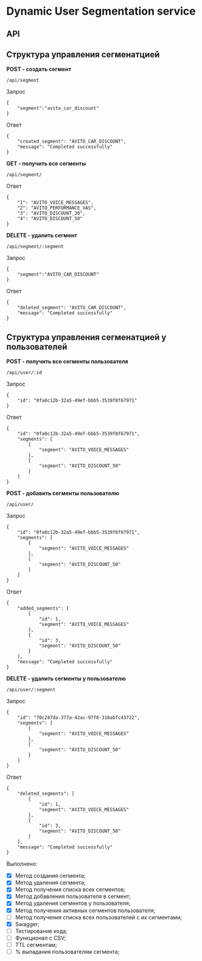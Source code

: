 # Dynamic User Segmentation service

## API

## Структура управления сегменатцией

**POST - создать сегмент**

`/api/segment`

Запрос

````
{
	"segment":"avito_car_discount"
}
````

Ответ

````
{
	"created_segment": "AVITO_CAR_DISCOUNT",
	"message": "Completed successfully"
}
````

**GET - получить все сегменты**

`/api/segment/`

Ответ

````
{
    "1": "AVITO_VOICE_MESSAGES",
    "2": "AVITO_PERFORMANCE_VAS",
    "3": "AVITO_DISCOUNT_30",
    "4": "AVITO_DISCOUNT_50"
}
````

**DELETE - удалить сегмент**

`/api/segment/:segment`

Запрос

````
{
	"segment":"AVITO_CAR_DISCOUNT"
}
````

Ответ

````
{
	"deleted_segment": "AVITO_CAR_DISCOUNT",
	"message": "Completed successfully"
}
````

## Структура управления сегменатцией у пользователей

**POST - получить все сегменты пользователя**

`/api/user/:id`

Запрос 

```
{
	"id": "0fa0c12b-32a5-49ef-bbb5-3539f8f67971"
}
```

Ответ 

```
{
	"id": "0fa0c12b-32a5-49ef-bbb5-3539f8f67971",
	"segments": [
		{
			"segment": "AVITO_VOICE_MESSAGES"
		},
		{
			"segment": "AVITO_DISCOUNT_50"
		}
	]
}
```

**POST - добавить сегменты пользователю**

`/api/user/`

Запрос 

```
{
	"id": "0fa0c12b-32a5-49ef-bbb5-3539f8f67971",
	"segments": [
		{
			"segment": "AVITO_VOICE_MESSAGES"
		},
		{
			"segment": "AVITO_DISCOUNT_50"
		}
	]
}
```

Ответ 

```
{
	"added_segments": [
		{
			"id": 1,
			"segment": "AVITO_VOICE_MESSAGES"
		},
		{
			"id": 3,
			"segment": "AVITO_DISCOUNT_50"
		}
	],
	"message": "Completed successfully"
}
```

**DELETE - удалить сегменты у пользователю**

`/api/user/:segment`

Запрос

```
{
	"id": "70c247da-377a-42ac-97f6-316abfc43722",
	"segments": [
		{
			"segment": "AVITO_VOICE_MESSAGES"
		},
		{
			"segment": "AVITO_DISCOUNT_50"
		}
	]
}
```

Ответ 

```
{
	"deleted_segments": [
		{
			"id": 1,
			"segment": "AVITO_VOICE_MESSAGES"
		},
		{
			"id": 3,
			"segment": "AVITO_DISCOUNT_50"
		}
	],
	"message": "Completed successfully"
}
```

Выполнено:

- [x] Метод создания сегмента;
- [x] Метод удаления сегмента;
- [x] Метод получения списка всех сегментов;
- [x] Метод добавления пользователя в сегмент;
- [x] Метод удаления сегментов у пользователя;
- [x] Метод получения активных сегментов пользователя;
- [ ] Метод получения списка всех пользователей с их сигментами;
- [x] Swagger;
- [ ] Тестирование кода;
- [ ] Функционал с CSV;
- [ ] TTL сегментам;
- [ ] % выпадания пользователям сегмента;